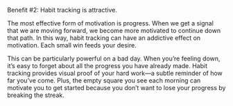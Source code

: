 Benefit #2: Habit tracking is attractive.

The most effective form of motivation is progress. When we get a
signal that we are moving forward, we become more motivated to
continue down that path. In this way, habit tracking can have an
addictive effect on motivation. Each small win feeds your desire.

This can be particularly powerful on a bad day. When you’re feeling
down, it’s easy to forget about all the progress you have already made.
Habit tracking provides visual proof of your hard work—a subtle
reminder of how far you’ve come. Plus, the empty square you see each
morning can motivate you to get started because you don’t want to
lose your progress by breaking the streak.